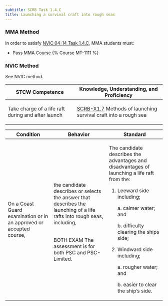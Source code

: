```yaml
---
subtitle: SCRB Task 1.4.C 
title: Launching a survival craft into rough seas
---
```



### MMA Method

In order to satisfy  [NVIC 04-14  Task  1.4.C](/stcw23/assets/images/nvic-04-14.pdf), MMA students must:

* Pass MMA Course {% Course MT-1111 %}


### NVIC Method

<a onclick="togglevisibility('nvic_methods')" >See NVIC method.</a>

<div id='nvic_methods' class='hide'>

<table>
<thead>
<tr>
<th class='forty'> STCW Competence </th>
<th class='sixty'> Knowledge, Understanding, and Proficiency </th>
</tr>
</thead>




<tbody>
<tr><td markdown='1'>

Take charge of a life raft during and after launch

</td><td markdown='1'>

[SCRB-X1.7](../../tables/621.html#SCRB-X1.7) Methods of launching survival craft into a rough sea

</td></tr>


</tbody>
</table>


<table>
<thead>
<tr><th class='twenty'>  Condition </th><th class='twenty'> Behavior </th><th  class='sixty'>Standard </th></tr>
</thead>
<tbody >



<tr><td markdown='1'>

On a Coast Guard examination or in an approved or accepted course,

</td><td markdown='1'>

the candidate describes or selects the answer that describes the launching of a life rafts into rough seas, including,

<br>

<div class="tooltip">BOTH
EXAM
<span class="tooltiptext">
The assessment is for both PSC and PSC-Limited.
</span>
</div>


</td><td markdown='1'>

The candidate describes the advantages and disadvantages of launching a life raft from the:

1. Leeward side including;

     a. calmer water; and

     b. difficulty clearing the ships side;

2. Windward side including;

     a. rougher water; and 

     b. easier to clear the ship’s side. 

</td></tr>
</tbody>
</table>
</div>
